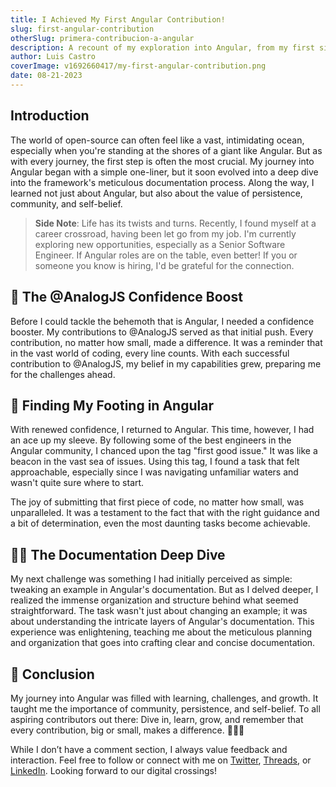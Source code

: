 ```yaml
---
title: I Achieved My First Angular Contribution!
slug: first-angular-contribution
otherSlug: primera-contribucion-a-angular
description: A recount of my exploration into Angular, from my first simple contributions to understanding the intricacies of its documentation process.
author: Luis Castro
coverImage: v1692660417/my-first-angular-contribution.png
date: 08-21-2023
---
```


## Introduction

The world of open-source can often feel like a vast, intimidating ocean, especially when you're standing at the shores of a giant like Angular. But as with every journey, the first step is often the most crucial. My journey into Angular began with a simple one-liner, but it soon evolved into a deep dive into the framework's meticulous documentation process. Along the way, I learned not just about Angular, but also about the value of persistence, community, and self-belief.

> **Side Note**: Life has its twists and turns. Recently, I found myself at a career crossroad, having been let go from my job. I'm currently exploring new opportunities, especially as a Senior Software Engineer. If Angular roles are on the table, even better! If you or someone you know is hiring, I'd be grateful for the connection.

## 🌱 **The @AnalogJS Confidence Boost**

Before I could tackle the behemoth that is Angular, I needed a confidence booster. My contributions to @AnalogJS served as that initial push. Every contribution, no matter how small, made a difference. It was a reminder that in the vast world of coding, every line counts. With each successful contribution to @AnalogJS, my belief in my capabilities grew, preparing me for the challenges ahead.

## 🎉 **Finding My Footing in Angular**

With renewed confidence, I returned to Angular. This time, however, I had an ace up my sleeve. By following some of the best engineers in the Angular community, I chanced upon the tag "first good issue." It was like a beacon in the vast sea of issues. Using this tag, I found a task that felt approachable, especially since I was navigating unfamiliar waters and wasn't quite sure where to start.

The joy of submitting that first piece of code, no matter how small, was unparalleled. It was a testament to the fact that with the right guidance and a bit of determination, even the most daunting tasks become achievable.

## 🕵️‍♂️ **The Documentation Deep Dive**

My next challenge was something I had initially perceived as simple: tweaking an example in Angular's documentation. But as I delved deeper, I realized the immense organization and structure behind what seemed straightforward. The task wasn't just about changing an example; it was about understanding the intricate layers of Angular's documentation. This experience was enlightening, teaching me about the meticulous planning and organization that goes into crafting clear and concise documentation.

## 🎈 **Conclusion**

My journey into Angular was filled with learning, challenges, and growth. It taught me the importance of community, persistence, and self-belief. To all aspiring contributors out there: Dive in, learn, grow, and remember that every contribution, big or small, makes a difference. 🎉🚀🎈

While I don’t have a comment section, I always value feedback and interaction. Feel free to follow or connect with me on [Twitter](https://twitter.com/LuisHCCDev), [Threads](https://www.threads.net/@luishccdev), or [LinkedIn](https://www.linkedin.com/in/luis-castro-cabrera/). Looking forward to our digital crossings!
